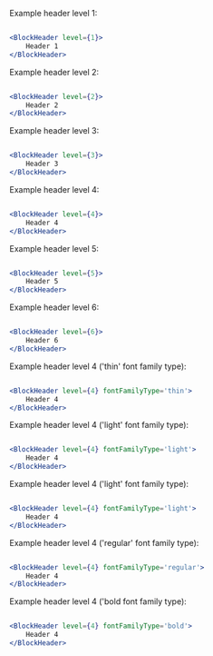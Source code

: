 Example header level 1:

```jsx

<BlockHeader level={1}>
    Header 1
</BlockHeader>

```

Example header level 2:

```jsx

<BlockHeader level={2}>
    Header 2
</BlockHeader>

```

Example header level 3:

```jsx

<BlockHeader level={3}>
    Header 3
</BlockHeader>

```

Example header level 4:

```jsx

<BlockHeader level={4}>
    Header 4
</BlockHeader>

```

Example header level 5:

```jsx

<BlockHeader level={5}>
    Header 5
</BlockHeader>

```

Example header level 6:

```jsx

<BlockHeader level={6}>
    Header 6
</BlockHeader>

```

Example header level 4 ('thin' font family type):

```jsx

<BlockHeader level={4} fontFamilyType='thin'>
    Header 4
</BlockHeader>

```

Example header level 4 ('light' font family type):

```jsx

<BlockHeader level={4} fontFamilyType='light'>
    Header 4
</BlockHeader>

```

Example header level 4 ('light' font family type):

```jsx

<BlockHeader level={4} fontFamilyType='light'>
    Header 4
</BlockHeader>

```

Example header level 4 ('regular' font family type):

```jsx

<BlockHeader level={4} fontFamilyType='regular'>
    Header 4
</BlockHeader>

```

Example header level 4 ('bold font family type):

```jsx

<BlockHeader level={4} fontFamilyType='bold'>
    Header 4
</BlockHeader>

```
